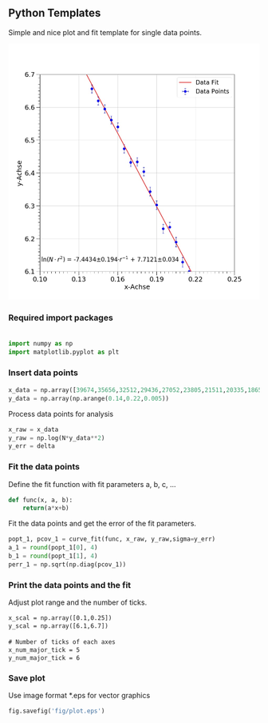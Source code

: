 ## Python Templates

Simple and nice plot and fit template for single data points.

![useful image](https://raw.githubusercontent.com/anselm-baur/python_templates/master/fig/plot.jpg)

### Required import packages
```python

import numpy as np
import matplotlib.pyplot as plt
```

### Insert data points
```python
x_data = np.array([39674,35656,32512,29436,27052,23805,21511,20335,18657,16621,15119,13358,12764,11604,10402,9646])
y_data = np.array(np.arange(0.14,0.22,0.005))
```
Process data points for analysis
```python
x_raw = x_data
y_raw = np.log(N*y_data**2)
y_err = delta
```


### Fit the data points
Define the fit function with fit parameters a, b, c, ...

```python
def func(x, a, b):
    return(a*x+b)
```

Fit the data points and get the error of the fit parameters.
```python
popt_1, pcov_1 = curve_fit(func, x_raw, y_raw,sigma=y_err)
a_1 = round(popt_1[0], 4)
b_1 = round(popt_1[1], 4)
perr_1 = np.sqrt(np.diag(pcov_1))
```

### Print the data points and the fit

Adjust plot range and the number of ticks.
```pyhton
x_scal = np.array([0.1,0.25])
y_scal = np.array([6.1,6.7])

# Number of ticks of each axes
x_num_major_tick = 5
y_num_major_tick = 6
```


### Save plot

Use image format *.eps for vector graphics
```python
fig.savefig('fig/plot.eps')
```
